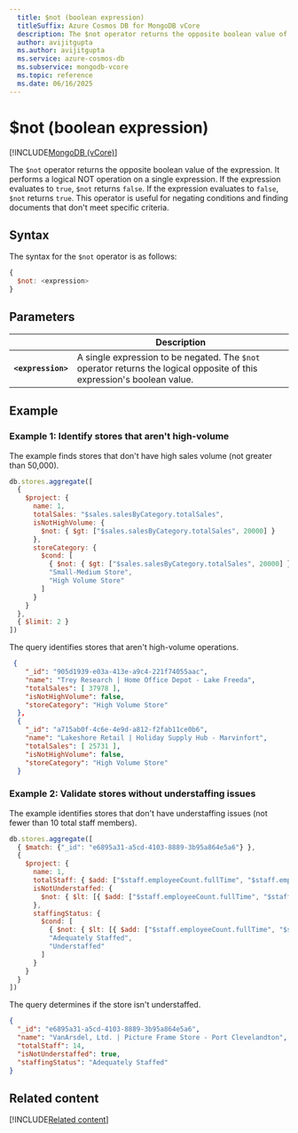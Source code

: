 ```yaml
---
  title: $not (boolean expression)
  titleSuffix: Azure Cosmos DB for MongoDB vCore
  description: The $not operator returns the opposite boolean value of the expression.
  author: avijitgupta
  ms.author: avijitgupta
  ms.service: azure-cosmos-db
  ms.subservice: mongodb-vcore
  ms.topic: reference
  ms.date: 06/16/2025
---
```


# $not (boolean expression)

[!INCLUDE[MongoDB (vCore)](~/reusable-content/ce-skilling/azure/includes/cosmos-db/includes/appliesto-mongodb-vcore.md)]

The `$not` operator returns the opposite boolean value of the expression. It performs a logical NOT operation on a single expression. If the expression evaluates to `true`, `$not` returns `false`. If the expression evaluates to `false`, `$not` returns `true`. This operator is useful for negating conditions and finding documents that don't meet specific criteria.

## Syntax

The syntax for the `$not` operator is as follows:

```javascript
{
  $not: <expression>
}
```

## Parameters

| | Description |
| --- | --- |
| **`<expression>`** | A single expression to be negated. The `$not` operator returns the logical opposite of this expression's boolean value. |

## Example

### Example 1: Identify stores that aren't high-volume

The example finds stores that don't have high sales volume (not greater than 50,000).

```javascript
db.stores.aggregate([
  {
    $project: {
      name: 1,
      totalSales: "$sales.salesByCategory.totalSales",
      isNotHighVolume: {
        $not: { $gt: ["$sales.salesByCategory.totalSales", 20000] }
      },
      storeCategory: {
        $cond: [
          { $not: { $gt: ["$sales.salesByCategory.totalSales", 20000] } },
          "Small-Medium Store",
          "High Volume Store"
        ]
      }
    }
  },
  { $limit: 2 }
])
```

The query identifies stores that aren't high-volume operations.

```json
 {
    "_id": "905d1939-e03a-413e-a9c4-221f74055aac",
    "name": "Trey Research | Home Office Depot - Lake Freeda",
    "totalSales": [ 37978 ],
    "isNotHighVolume": false,
    "storeCategory": "High Volume Store"
  },
  {
    "_id": "a715ab0f-4c6e-4e9d-a812-f2fab11ce0b6",
    "name": "Lakeshore Retail | Holiday Supply Hub - Marvinfort",
    "totalSales": [ 25731 ],
    "isNotHighVolume": false,
    "storeCategory": "High Volume Store"
  }
```

### Example 2: Validate stores without understaffing issues

The example identifies stores that don't have understaffing issues (not fewer than 10 total staff members).

```javascript
db.stores.aggregate([
  { $match: {"_id": "e6895a31-a5cd-4103-8889-3b95a864e5a6"} },
  {
    $project: {
      name: 1,
      totalStaff: { $add: ["$staff.employeeCount.fullTime", "$staff.employeeCount.partTime"] },
      isNotUnderstaffed: {
        $not: { $lt: [{ $add: ["$staff.employeeCount.fullTime", "$staff.employeeCount.partTime"] }, 10] }
      },
      staffingStatus: {
        $cond: [
          { $not: { $lt: [{ $add: ["$staff.employeeCount.fullTime", "$staff.employeeCount.partTime"] }, 10] } },
          "Adequately Staffed",
          "Understaffed"
        ]
      }
    }
  }
])
```

The query determines if the store isn't understaffed.

```json
{
  "_id": "e6895a31-a5cd-4103-8889-3b95a864e5a6",
  "name": "VanArsdel, Ltd. | Picture Frame Store - Port Clevelandton",
  "totalStaff": 14,
  "isNotUnderstaffed": true,
  "staffingStatus": "Adequately Staffed"
}
```

## Related content

[!INCLUDE[Related content](../includes/related-content.md)]
